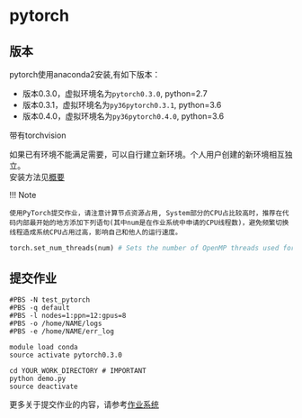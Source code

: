 # pytorch

## 版本

pytorch使用anaconda2安装,有如下版本：

* 版本0.3.0，虚拟环境名为`pytorch0.3.0`, python=2.7
* 版本0.3.1，虚拟环境名为`py36pytorch0.3.1`, python=3.6
* 版本0.4.0，虚拟环境名为`py36pytorch0.4.0`, python=3.6

带有torchvision

如果已有环境不能满足需要，可以自行建立新环境。个人用户创建的新环境相互独立。  
安装方法见[概要](index.md)

!!! Note

    使用PyTorch提交作业，请注意计算节点资源占用, System部分的CPU占比较高时，推荐在代码内部最开始的地方添加下列语句(其中num是在作业系统中申请的CPU线程数)，避免频繁切换线程造成系统CPU占用过高，影响自己和他人的运行速度。
```Python
torch.set_num_threads(num) # Sets the number of OpenMP threads used for parallelizing CPU operations
```

## 提交作业

```shell
#PBS -N test_pytorch
#PBS -q default
#PBS -l nodes=1:ppn=12:gpus=8
#PBS -o /home/NAME/logs
#PBS -e /home/NAME/err_log

module load conda
source activate pytorch0.3.0

cd YOUR_WORK_DIRECTORY # IMPORTANT
python demo.py
source deactivate
```
更多关于提交作业的内容，请参考[作业系统](../jobs.md)


